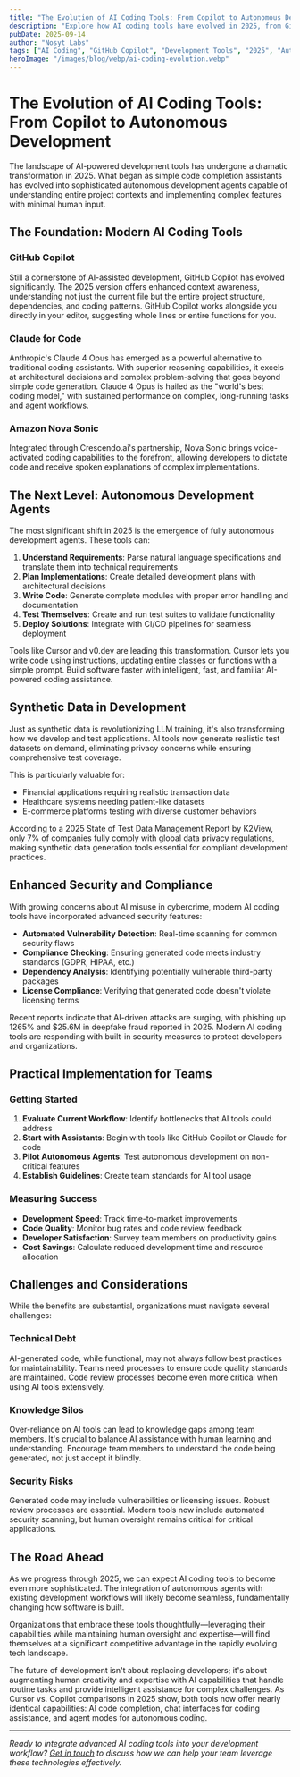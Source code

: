 ```yaml
---
title: "The Evolution of AI Coding Tools: From Copilot to Autonomous Development"
description: "Explore how AI coding tools have evolved in 2025, from GitHub Copilot to fully autonomous development agents. Learn what's new with Cursor, v0.dev, and other cutting-edge tools transforming software development."
pubDate: 2025-09-14
author: "Nosyt Labs"
tags: ["AI Coding", "GitHub Copilot", "Development Tools", "2025", "Autonomous Development", "Cursor", "v0.dev"]
heroImage: "/images/blog/webp/ai-coding-evolution.webp"
---
```


# The Evolution of AI Coding Tools: From Copilot to Autonomous Development

The landscape of AI-powered development tools has undergone a dramatic transformation in 2025. What began as simple code completion assistants has evolved into sophisticated autonomous development agents capable of understanding entire project contexts and implementing complex features with minimal human input.

## The Foundation: Modern AI Coding Tools

### GitHub Copilot
Still a cornerstone of AI-assisted development, GitHub Copilot has evolved significantly. The 2025 version offers enhanced context awareness, understanding not just the current file but the entire project structure, dependencies, and coding patterns. GitHub Copilot works alongside you directly in your editor, suggesting whole lines or entire functions for you.

### Claude for Code
Anthropic's Claude 4 Opus has emerged as a powerful alternative to traditional coding assistants. With superior reasoning capabilities, it excels at architectural decisions and complex problem-solving that goes beyond simple code generation. Claude 4 Opus is hailed as the "world's best coding model," with sustained performance on complex, long-running tasks and agent workflows.

### Amazon Nova Sonic
Integrated through Crescendo.ai's partnership, Nova Sonic brings voice-activated coding capabilities to the forefront, allowing developers to dictate code and receive spoken explanations of complex implementations.

## The Next Level: Autonomous Development Agents

The most significant shift in 2025 is the emergence of fully autonomous development agents. These tools can:

1. **Understand Requirements**: Parse natural language specifications and translate them into technical requirements
2. **Plan Implementations**: Create detailed development plans with architectural decisions
3. **Write Code**: Generate complete modules with proper error handling and documentation
4. **Test Themselves**: Create and run test suites to validate functionality
5. **Deploy Solutions**: Integrate with CI/CD pipelines for seamless deployment

Tools like Cursor and v0.dev are leading this transformation. Cursor lets you write code using instructions, updating entire classes or functions with a simple prompt. Build software faster with intelligent, fast, and familiar AI-powered coding assistance.

## Synthetic Data in Development

Just as synthetic data is revolutionizing LLM training, it's also transforming how we develop and test applications. AI tools now generate realistic test datasets on demand, eliminating privacy concerns while ensuring comprehensive test coverage.

This is particularly valuable for:
- Financial applications requiring realistic transaction data
- Healthcare systems needing patient-like datasets
- E-commerce platforms testing with diverse customer behaviors

According to a 2025 State of Test Data Management Report by K2View, only 7% of companies fully comply with global data privacy regulations, making synthetic data generation tools essential for compliant development practices.

## Enhanced Security and Compliance

With growing concerns about AI misuse in cybercrime, modern AI coding tools have incorporated advanced security features:

- **Automated Vulnerability Detection**: Real-time scanning for common security flaws
- **Compliance Checking**: Ensuring generated code meets industry standards (GDPR, HIPAA, etc.)
- **Dependency Analysis**: Identifying potentially vulnerable third-party packages
- **License Compliance**: Verifying that generated code doesn't violate licensing terms

Recent reports indicate that AI-driven attacks are surging, with phishing up 1265% and $25.6M in deepfake fraud reported in 2025. Modern AI coding tools are responding with built-in security measures to protect developers and organizations.

## Practical Implementation for Teams

### Getting Started
1. **Evaluate Current Workflow**: Identify bottlenecks that AI tools could address
2. **Start with Assistants**: Begin with tools like GitHub Copilot or Claude for code
3. **Pilot Autonomous Agents**: Test autonomous development on non-critical features
4. **Establish Guidelines**: Create team standards for AI tool usage

### Measuring Success
- **Development Speed**: Track time-to-market improvements
- **Code Quality**: Monitor bug rates and code review feedback
- **Developer Satisfaction**: Survey team members on productivity gains
- **Cost Savings**: Calculate reduced development time and resource allocation

## Challenges and Considerations

While the benefits are substantial, organizations must navigate several challenges:

### Technical Debt
AI-generated code, while functional, may not always follow best practices for maintainability. Teams need processes to ensure code quality standards are maintained. Code review processes become even more critical when using AI tools extensively.

### Knowledge Silos
Over-reliance on AI tools can lead to knowledge gaps among team members. It's crucial to balance AI assistance with human learning and understanding. Encourage team members to understand the code being generated, not just accept it blindly.

### Security Risks
Generated code may include vulnerabilities or licensing issues. Robust review processes are essential. Modern tools now include automated security scanning, but human oversight remains critical for critical applications.

## The Road Ahead

As we progress through 2025, we can expect AI coding tools to become even more sophisticated. The integration of autonomous agents with existing development workflows will likely become seamless, fundamentally changing how software is built.

Organizations that embrace these tools thoughtfully—leveraging their capabilities while maintaining human oversight and expertise—will find themselves at a significant competitive advantage in the rapidly evolving tech landscape.

The future of development isn't about replacing developers; it's about augmenting human creativity and expertise with AI capabilities that handle routine tasks and provide intelligent assistance for complex challenges. As Cursor vs. Copilot comparisons in 2025 show, both tools now offer nearly identical capabilities: AI code completion, chat interfaces for coding assistance, and agent modes for autonomous coding.

---

*Ready to integrate advanced AI coding tools into your development workflow? [Get in touch](/contact) to discuss how we can help your team leverage these technologies effectively.*